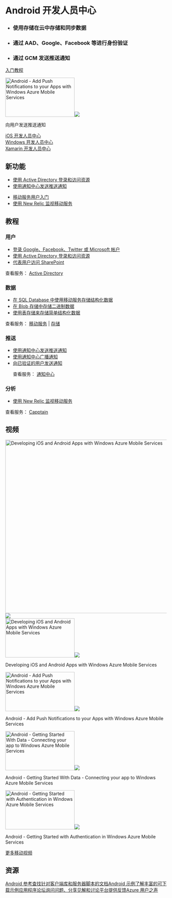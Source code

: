 <properties 
  pageTitle="移动服务-Android - Azure 微软云"
  metakeywords="" 
  description="" 
  services="" 
  documentationCenter="Android" 
  authors="" 
  manager="Tiffena" 
  editor="EricChen"/>

<div>
  <h1>Android 开发人员中心</h1>
  <div>
    <ul>
      <li>
        <h3>使用存储在云中存储和同步数据</h3>
      </li>
      <li>
        <h3>通过 AAD、Google、Facebook 等进行身份验证</h3>
      </li>
      <li>
        <h3>通过 GCM 发送推送通知</h3>
      </li>
    </ul>
    <p><a href="http://azure.microsoft.com/zh-cn/documentation/articles/mobile-services-android-get-started/" ms.pgarea="content" ms.cmpgrp="body" ms.cmptyp="button" ms.cmpnm="入门教程" ms.title="" km.title="" ms.interactiontype="22">入门教程</a></p>
  </div>
  <div><a href="http://azure.microsoft.com/zh-cn/documentation/videos/mobile-get-started-with-push-android/" data-control="" data-expanding="false" data-ch9="http://channel9.msdn.com/Series/Windows-Azure-Mobile-Services/Android-Add-Push-Notifications-to-your-Apps-with-Windows-Azure-Mobile-Services/player/" data-caption="zh-cn" ms.pgarea="content" ms.cmpgrp="body" ms.cmptyp="video" ms.cmpnm="04-25-2013 17 min, 11 sec" ms.title="Android - Add Push Notifications to your Apps with Windows Azure Mobile Services" km.title="Android - Add Push Notifications to your Apps with Windows Azure Mobile Services" ms.interactiontype="1"><img src="http://video.ch9.ms/ch9/f6b2/f9b07b0c-d081-4f3c-8e2b-0e23232bf6b2/AndroidAddingPush_512.jpg" alt="Android - Add Push Notifications to your Apps with Windows Azure Mobile Services" data-control="thumbnail" height="122" width="216"><img src="http://acom.azurecomcdn.net/80C57D/cdn/images/cvt-2033c2e7d39044eb77e5fe971ce2f3c80db5c52b/icon/VideoPlay.svg"></a>
    <p>向用户发送推送通知</p>
  </div>
</div>
<div>
  <div><a href="http://azure.microsoft.com/zh-cn/develop/mobile/ios" ms.pgarea="content" ms.cmpgrp="body" ms.cmptyp="link" ms.cmpnm="iOS 开发人员中心" ms.title="" km.title="" ms.interactiontype="1">iOS 开发人员中心</a></div>
  <div><a href="http://azure.microsoft.com/zh-cn/develop/mobile/windows" ms.pgarea="content" ms.cmpgrp="body" ms.cmptyp="link" ms.cmpnm="Windows 开发人员中心" ms.title="" km.title="" ms.interactiontype="1">Windows 开发人员中心</a></div>
  <div><a href="http://azure.microsoft.com/zh-cn/develop/mobile/xamarin" ms.pgarea="content" ms.cmpgrp="body" ms.cmptyp="link" ms.cmpnm="Xamarin 开发人员中心" ms.title="" km.title="" ms.interactiontype="1">Xamarin 开发人员中心</a></div>
</div>
<div>
  <h2>新功能</h2>
  <div>
    <ul>
      <li><a href="http://azure.microsoft.com/zh-cn/documentation/articles/mobile-services-dotnet-backend-android-ad-authentication" ms.pgarea="content" ms.cmpgrp="body" ms.cmptyp="link list link" ms.cmpnm=" | 使用 Active Directory 登录和访问资源" ms.title="" km.title="" ms.interactiontype="1" ms.index="0">使用 Active Directory 登录和访问资源</a></li>
      <li><a href="http://azure.microsoft.com/zh-cn/documentation/articles/notification-hubs-android-get-started/" ms.pgarea="content" ms.cmpgrp="body" ms.cmptyp="link list link" ms.cmpnm=" | 使用通知中心发送推送通知" ms.title="" km.title="" ms.interactiontype="1" ms.index="1">使用通知中心发送推送通知</a></li>
    </ul>
  </div>
  <div>
    <ul>
      <li><a href="http://azure.microsoft.com/zh-cn/documentation/articles/mobile-services-android-get-started-users/" ms.pgarea="content" ms.cmpgrp="body" ms.cmptyp="link list link" ms.cmpnm=" | 移动服务用户入门" ms.title="" km.title="" ms.interactiontype="1" ms.index="0">移动服务用户入门</a></li>
      <li><a href="http://azure.microsoft.com/zh-cn/documentation/articles/store-new-relic-mobile-services-monitor/" ms.pgarea="content" ms.cmpgrp="body" ms.cmptyp="link list link" ms.cmpnm=" | 使用 New Relic 监视移动服务" ms.title="" km.title="" ms.interactiontype="1" ms.index="1">使用 New Relic 监视移动服务</a></li>
    </ul>
  </div>
</div>
<div>
  <h2>教程</h2>
</div>
<div>
  <div>
    <h3 data-jumpto-stop="true">用户</h3>
  </div>
  <div>
    <ul>
      <li><a href="http://azure.microsoft.com/zh-cn/documentation/articles/mobile-services-android-get-started-users/" ms.pgarea="content" ms.cmpgrp="body" ms.cmptyp="link list link" ms.cmpnm=" | 登录 Google、Facebook、Twitter 或 Microsoft 帐户" ms.title="" km.title="" ms.interactiontype="1" ms.index="0">登录 Google、Facebook、Twitter 或 Microsoft 帐户</a></li>
      <li><a href="http://azure.microsoft.com/zh-cn/documentation/articles/mobile-services-dotnet-backend-android-ad-authentication" ms.pgarea="content" ms.cmpgrp="body" ms.cmptyp="link list link" ms.cmpnm=" | 使用 Active Directory 登录和访问资源" ms.title="" km.title="" ms.interactiontype="1" ms.index="1">使用 Active Directory 登录和访问资源</a></li>
      <li><a href="http://azure.microsoft.com/zh-cn/documentation/articles/mobile-services-dotnet-backend-calling-sharepoint-on-behalf-of-user/" ms.pgarea="content" ms.cmpgrp="body" ms.cmptyp="link list link" ms.cmpnm=" | 代表用户访问 SharePoint" ms.title="" km.title="" ms.interactiontype="1" ms.index="2">代表用户访问 SharePoint</a></li>
    </ul>
    <p>查看服务： <a href="https://github.com/AzureAD" ms.pgarea="content" ms.cmpgrp="body" ms.cmptyp="link" ms.cmpnm="Active Directory" ms.title="" km.title="" ms.interactiontype="1">Active Directory</a></p>
  </div>
</div>
<div>
  <div>
    <h3 data-jumpto-stop="true">数据</h3>
  </div>
  <div>
    <ul>
      <li><a href="http://azure.microsoft.com/zh-cn/documentation/articles/mobile-services-android-get-started-data/" ms.pgarea="content" ms.cmpgrp="body" ms.cmptyp="link list link" ms.cmpnm=" | 在 SQL Database 中使用移动服务存储结构化数据" ms.title="" km.title="" ms.interactiontype="1" ms.index="0">在 SQL Database 中使用移动服务存储结构化数据</a></li>
      <li><a href="http://azure.microsoft.com/zh-cn/documentation/articles/storage-java-how-to-use-blob-storage/" ms.pgarea="content" ms.cmpgrp="body" ms.cmptyp="link list link" ms.cmpnm=" | 在 Blob 存储中存储二进制数据" ms.title="" km.title="" ms.interactiontype="1" ms.index="1">在 Blob 存储中存储二进制数据</a></li>
      <li><a href="http://azure.microsoft.com/zh-cn/documentation/articles/storage-java-how-to-use-table-storage/" ms.pgarea="content" ms.cmpgrp="body" ms.cmptyp="link list link" ms.cmpnm=" | 使用表存储来存储简单结构化数据" ms.title="" km.title="" ms.interactiontype="1" ms.index="2">使用表存储来存储简单结构化数据</a></li>
    </ul>
    <p>查看服务： <a href="http://azure.microsoft.com/zh-cn/documentation/services/mobile-services/" ms.pgarea="content" ms.cmpgrp="body" ms.cmptyp="link" ms.cmpnm="移动服务" ms.title="" km.title="" ms.interactiontype="1">移动服务</a> | <a href="http://azure.microsoft.com/zh-cn/documentation/services/storage/" ms.pgarea="content" ms.cmpgrp="body" ms.cmptyp="link" ms.cmpnm="存储" ms.title="" km.title="" ms.interactiontype="1">存储</a></p>
  </div>
</div>
<div>
  <div>
    <h3 data-jumpto-stop="true">推送</h3>
  </div>
  <div>
    <ul>
      <li><a href="http://azure.microsoft.com/zh-cn/documentation/articles/notification-hubs-android-get-started/" ms.pgarea="content" ms.cmpgrp="body" ms.cmptyp="link list link" ms.cmpnm=" | 使用通知中心发送推送通知" ms.title="" km.title="" ms.interactiontype="1" ms.index="0">使用通知中心发送推送通知</a></li>
      <li><a href="http://azure.microsoft.com/zh-cn/documentation/articles/notification-hubs-aspnet-backend-android-breaking-news/" ms.pgarea="content" ms.cmpgrp="body" ms.cmptyp="link list link" ms.cmpnm=" | 使用通知中心广播通知" ms.title="" km.title="" ms.interactiontype="1" ms.index="1">使用通知中心广播通知</a></li>
      <li><a href="http://azure.microsoft.com/zh-cn/documentation/articles/mobile-services-javascript-backend-android-push-notifications-app-users/" ms.pgarea="content" ms.cmpgrp="body" ms.cmptyp="link list link" ms.cmpnm=" | 向已验证的用户发送通知" ms.title="" km.title="" ms.interactiontype="1" ms.index="2">向已验证的用户发送通知</a></li>
      <p>查看服务： <a href="http://azure.microsoft.com/zh-cn/documentation/services/notification-hubs/" ms.pgarea="content" ms.cmpgrp="body" ms.cmptyp="link list link" ms.cmpnm="通知中心" ms.title="" km.title="" ms.interactiontype="1">通知中心</a></p>
    </ul>
  </div>
</div>
<div>
  <div>
    <h3 data-jumpto-stop="true">分析</h3>
  </div>
  <div>
    <ul>
      <li><a href="http://azure.microsoft.com/zh-cn/documentation/articles/store-new-relic-mobile-services-monitor/" ms.pgarea="content" ms.cmpgrp="body" ms.cmptyp="link list link" ms.cmpnm=" | 使用 New Relic 监视移动服务" ms.title="" km.title="" ms.interactiontype="1" ms.index="0">使用 New Relic 监视移动服务</a></li>
    </ul>
    <p>查看服务： <a href="http://www.capptain.com/" ms.pgarea="content" ms.cmpgrp="body" ms.cmptyp="link" ms.cmpnm="Capptain" ms.title="" km.title="" ms.interactiontype="1">Capptain</a></p>
  </div>
</div>
<div>
  <h2 data-jumpto-stop="true">视频</h2>
</div>
<div>
  <div data-control="video-switcher">
    <div><a href="http://azure.microsoft.com/zh-cn/documentation/videos/teched2013-northamerica-azure-mobile-services-developing-ios-android-apps/" data-control="video" data-expanding="false" data-ch9="http://channel9.msdn.com/Events/TechEd/NorthAmerica/2013/WAD-B339/player/" data-caption="zh-cn" ms.pgarea="content" ms.cmpgrp="body" ms.cmptyp="video" ms.cmpnm="04-03-2013 01 hr, 19 min, 28 sec" ms.title="Developing iOS and Android Apps with Windows Azure Mobile Services" km.title="Developing iOS and Android Apps with Windows Azure Mobile Services" ms.interactiontype="1"><img src="http://video.ch9.ms/sessions/teched/na/2013/WAD-B339.jpg" alt="Developing iOS and Android Apps with Windows Azure Mobile Services" data-control="thumbnail" height="540" width="960"><img src="http://acom.azurecomcdn.net/80C57D/cdn/images/cvt-2033c2e7d39044eb77e5fe971ce2f3c80db5c52b/icon/VideoPlay.svg"></a></div>
    <div>
      <div><a href="http://azure.microsoft.com/zh-cn/documentation/videos/teched2013-northamerica-azure-mobile-services-developing-ios-android-apps/" data-control="" data-expanding="false" data-ch9="http://channel9.msdn.com/Events/TechEd/NorthAmerica/2013/WAD-B339/player/" data-caption="zh-cn" ms.pgarea="content" ms.cmpgrp="body" ms.cmptyp="video" ms.cmpnm="04-03-2013 01 hr, 19 min, 28 sec" ms.title="Developing iOS and Android Apps with Windows Azure Mobile Services" km.title="Developing iOS and Android Apps with Windows Azure Mobile Services" ms.interactiontype="1"><img src="http://video.ch9.ms/sessions/teched/na/2013/WAD-B339.jpg" alt="Developing iOS and Android Apps with Windows Azure Mobile Services" data-control="thumbnail" height="122" width="216"><img src="http://acom.azurecomcdn.net/80C57D/cdn/images/cvt-2033c2e7d39044eb77e5fe971ce2f3c80db5c52b/icon/VideoPlay.svg"></a>
        <p>Developing iOS and Android Apps with Windows Azure Mobile Services</p>
      </div>
      <div><a href="http://azure.microsoft.com/zh-cn/documentation/videos/mobile-get-started-with-push-android/" data-control="" data-expanding="false" data-ch9="http://channel9.msdn.com/Series/Windows-Azure-Mobile-Services/Android-Add-Push-Notifications-to-your-Apps-with-Windows-Azure-Mobile-Services/player/" data-caption="zh-cn" ms.pgarea="content" ms.cmpgrp="body" ms.cmptyp="video" ms.cmpnm="04-25-2013 17 min, 11 sec" ms.title="Android - Add Push Notifications to your Apps with Windows Azure Mobile Services" km.title="Android - Add Push Notifications to your Apps with Windows Azure Mobile Services" ms.interactiontype="1"><img src="http://video.ch9.ms/ch9/f6b2/f9b07b0c-d081-4f3c-8e2b-0e23232bf6b2/AndroidAddingPush_512.jpg" alt="Android - Add Push Notifications to your Apps with Windows Azure Mobile Services" data-control="thumbnail" height="122" width="216"><img src="http://acom.azurecomcdn.net/80C57D/cdn/images/cvt-2033c2e7d39044eb77e5fe971ce2f3c80db5c52b/icon/VideoPlay.svg"></a>
        <p>Android - Add Push Notifications to your Apps with Windows Azure Mobile Services</p>
      </div>
      <div><a href="http://azure.microsoft.com/zh-cn/documentation/videos/mobile-get-started-with-data-android/" data-control="" data-expanding="false" data-ch9="http://channel9.msdn.com/Series/Windows-Azure-Mobile-Services/Android-Getting-Started-With-Data-Connecting-your-app-to-Windows-Azure-Mobile-Services/player/" data-caption="zh-cn" ms.pgarea="content" ms.cmpgrp="body" ms.cmptyp="video" ms.cmpnm="04-25-2013 15 min, 32 sec" ms.title="Android - Getting Started With Data - Connecting your app to Windows Azure Mobile Services" km.title="Android - Getting Started With Data - Connecting your app to Windows Azure Mobile Services" ms.interactiontype="1"><img src="http://video.ch9.ms/ch9/95f6/601bfd67-9cf0-4a15-b9c0-07a1629795f6/AndroidGettingStartedWithData_512.jpg" alt="Android - Getting Started With Data - Connecting your app to Windows Azure Mobile Services" data-control="thumbnail" height="122" width="216"><img src="http://acom.azurecomcdn.net/80C57D/cdn/images/cvt-2033c2e7d39044eb77e5fe971ce2f3c80db5c52b/icon/VideoPlay.svg"></a>
        <p>Android - Getting Started With Data - Connecting your app to Windows Azure Mobile Services</p>
      </div>
      <div><a href="http://azure.microsoft.com/zh-cn/documentation/videos/mobile-get-started-with-users-android/" data-control="" data-expanding="false" data-ch9="http://channel9.msdn.com/Series/Windows-Azure-Mobile-Services/Android-Getting-Started-with-Authentication-in-Windows-Azure-Mobile-Services/player/" data-caption="zh-cn" ms.pgarea="content" ms.cmpgrp="body" ms.cmptyp="video" ms.cmpnm="04-25-2013 10 min, 42 sec" ms.title="Android - Getting Started with Authentication in Windows Azure Mobile Services" km.title="Android - Getting Started with Authentication in Windows Azure Mobile Services" ms.interactiontype="1"><img src="http://video.ch9.ms/ch9/79ad/75caf67b-b8ea-4080-b00c-259d50d279ad/AndroidGettingStartedWithAuth_512.jpg" alt="Android - Getting Started with Authentication in Windows Azure Mobile Services" data-control="thumbnail" height="122" width="216"><img src="http://acom.azurecomcdn.net/80C57D/cdn/images/cvt-2033c2e7d39044eb77e5fe971ce2f3c80db5c52b/icon/VideoPlay.svg"></a>
        <p>Android - Getting Started with Authentication in Windows Azure Mobile Services</p>
      </div>
    </div>
  </div>
  <p><a href="http://azure.microsoft.com/zh-cn/documentation/videos/index/?services=mobile-services" ms.pgarea="content" ms.cmpgrp="body" ms.cmptyp="link" ms.cmpnm="更多移动视频" ms.title="" km.title="" ms.interactiontype="1">更多移动视频</a></p>
</div>
<div>
  <h2 data-jumpto-stop="true">资源</h2>
  <div><a href="http://azure.microsoft.com/zh-cn/develop/mobile/reference-android/" ms.pgarea="content" ms.cmpgrp="body" ms.cmptyp="resource block link" ms.cmpnm="Android 参考 查找针对客户端库和服务器脚本的文档" ms.title="" km.title="" ms.interactiontype="1">Android 参考查找针对客户端库和服务器脚本的文档</a><a href="http://azure.microsoft.com/zh-cn/develop/mobile/android-samples/" ms.pgarea="content" ms.cmpgrp="body" ms.cmptyp="resource block link" ms.cmpnm="Android 示例 了解丰富的可下载示例应用程序" ms.title="" km.title="" ms.interactiontype="1">Android 示例了解丰富的可下载示例应用程序</a><a href="http://social.msdn.microsoft.com/Forums/azure/en-US/home?category=windowsazureplatform%2Cwindowsazureplatformctp%2Cwindowsazure&forum=azurescheduler%2CTFService%2Cazureapimgmt%2Chypervrecovmgr%2Cazuresearch%2Cazurecache%2Cwindowsazurewebsitespreview%2Cwindowsazureactiveauthentication%2Cnotificationhubs%2Cwindowsazurepurchasing%2Cservbus%2Cwindowsazurepack%2Chdinsight%2Cssdsgetstarted%2Cazureautomation%2CWindowsAzureAD%2Cwindowsazuredata%2CDataMarket%2Cwindowsazuremanagement%2Cwindowsazuredevelopment%2CWAVirtualMachinesforWindows%2Cazurebiztalksvcs%2Cwindowsazureonlinebackup%2Cazuremobile%2Cazurescripting%2CWAVirtualMachinesVirtualNetwork%2CAzureDocumentDB%2CMediaServices%2CAzureRemoteApp%2CWAVirtualMachinesforLinux%2Cwavirtualmachinesforbiztalkserver%2Cappfabricctp%2Csocialanalytics%2CMachineLearning&filter=alltypes&sort=relevancedesc&brandIgnore=True&filter=alltypes&searchTerm=android" ms.pgarea="content" ms.cmpgrp="body" ms.cmptyp="resource block link" ms.cmpnm="论坛 询问问题、分享见解和讨论平台" ms.title="" km.title="" ms.interactiontype="1">论坛询问问题、分享见解和讨论平台</a><a href="http://azure.microsoft.com/zh-cn/develop/mobile/android/#" data-forum="216254" ms.pgarea="content" ms.cmpgrp="body" ms.cmptyp="resource block link" ms.cmpnm="提供反馈 Azure 用户之声" ms.title="" km.title="" ms.interactiontype="1">提供反馈Azure 用户之声</a></div>
</div>
